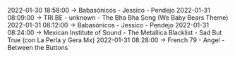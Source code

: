 2022-01-30 18:58:00 -> Babasónicos - Jessico - Pendejo
2022-01-31 08:09:00 -> TRI.BE - unknown - The Bha Bha Song (We Baby Bears Theme)
2022-01-31 08:12:00 -> Babasónicos - Jessico - Pendejo
2022-01-31 08:24:00 -> Mexican Institute of Sound - The Metallica Blacklist - Sad But True (con La Perla y Gera Mx)
2022-01-31 08:28:00 -> French 79 - Angel - Between the Buttons
